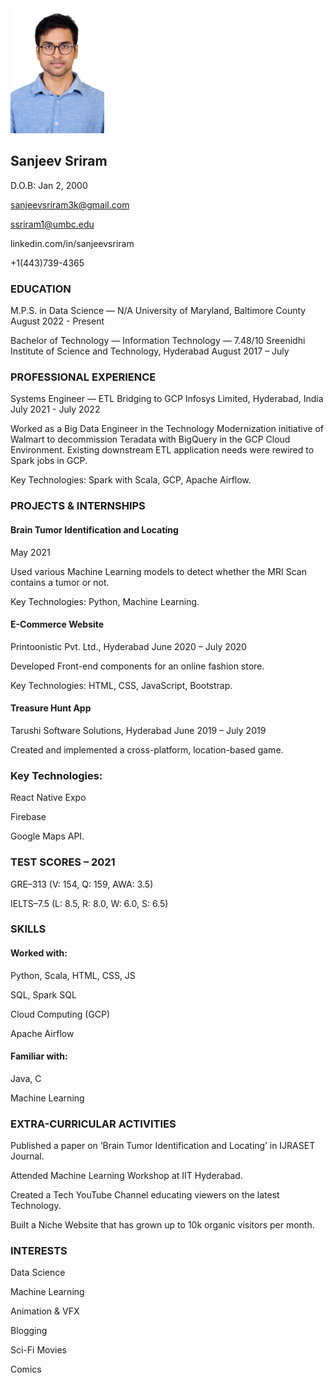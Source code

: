 <img src="https://github.com/sanjeevsriram3k/UMBC-DATA606-FALL2023-TUESDAY/blob/main/sanjeev%20sriram.jpeg" width="150" height="200" alt="My Headshot">

## Sanjeev Sriram

D.O.B: Jan 2, 2000

sanjeevsriram3k@gmail.com

ssriram1@umbc.edu 

linkedin.com/in/sanjeevsriram 

+1(443)739-4365

### EDUCATION

M.P.S. in Data Science — N/A University of Maryland, Baltimore County August 2022 - Present

Bachelor of Technology — Information Technology — 7.48/10 Sreenidhi Institute of Science and Technology, Hyderabad
August 2017 – July 

### PROFESSIONAL EXPERIENCE

Systems Engineer — ETL Bridging to GCP Infosys Limited, Hyderabad, India
July 2021 - July 2022

Worked as a Big Data Engineer in the Technology Modernization initiative of Walmart to decommission Teradata with BigQuery in the GCP Cloud Environment. Existing downstream ETL application needs were rewired to Spark jobs in GCP.

Key Technologies: Spark with Scala, GCP, Apache Airflow.

### PROJECTS & INTERNSHIPS

#### Brain Tumor Identification and Locating
May 2021

Used various Machine Learning models to detect whether the MRI Scan contains a tumor or not.

Key Technologies: Python, Machine Learning.

#### E-Commerce Website
Printoonistic Pvt. Ltd., Hyderabad
June 2020 – July 2020

Developed Front-end components for an online fashion store.

Key Technologies: HTML, CSS, JavaScript, Bootstrap.

#### Treasure Hunt App
Tarushi Software Solutions, Hyderabad
June 2019 – July 2019

Created and implemented a cross-platform, location-based
game.

### Key Technologies: 

React Native Expo

Firebase

Google Maps API.

### TEST SCORES – 2021

GRE–313 (V: 154, Q: 159, AWA: 3.5)

IELTS–7.5 (L: 8.5, R: 8.0, W: 6.0, S: 6.5)

### SKILLS

#### Worked with:

Python, Scala, HTML, CSS, JS

SQL, Spark SQL

Cloud Computing (GCP)

Apache Airflow

#### Familiar with:

Java, C

Machine Learning

### EXTRA-CURRICULAR ACTIVITIES

Published a paper on ‘Brain Tumor Identification and Locating’ in IJRASET Journal.

Attended Machine Learning Workshop at IIT Hyderabad.

Created a Tech YouTube Channel educating viewers on the latest Technology.

Built a Niche Website that has grown up to 10k organic visitors per month.

### INTERESTS

Data Science

Machine Learning

Animation & VFX 

Blogging

Sci-Fi Movies

Comics

